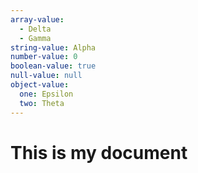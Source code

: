 ```yaml
---
array-value:
  - Delta
  - Gamma
string-value: Alpha
number-value: 0
boolean-value: true
null-value: null
object-value:
  one: Epsilon
  two: Theta
---
```

# This is my document
